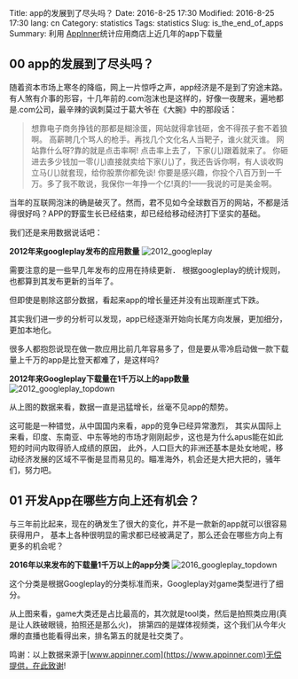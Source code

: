 Title: app的发展到了尽头吗？
Date: 2016-8-25 17:30
Modified: 2016-8-25 17:30
lang: cn
Category: statistics
Tags: statistics
Slug: is_the_end_of_apps
Summary: 利用 [AppInner](https://www.appinner.com)统计应用商店上近几年的app下载量

## 00 app的发展到了尽头吗？

随着资本市场上寒冬的降临，网上一片惊呼之声，app经济是不是到了穷途末路。有人煞有介事的形容，十几年前的.com泡沫也是这样的，好像一夜醒来，遍地都是.com公司，最辛辣的讽刺莫过于葛大爷在《大腕》中的那段话：
> 想靠电子商务挣钱的那都是糊涂蛋，网站就得拿钱砸，舍不得孩子套不着狼啊。 
> 高薪聘几个骂人的枪手。再找几个文化名人当靶子，谁火就灭谁。 
> 网站靠什么呀?靠的就是点击率啊! 点击率上去了，下家(儿)跟着就来了。 
> 你砸进去多少钱加一零(儿)直接就卖给下家(儿)了，我还告诉你啊，有人谈收购立马(儿)就套现，给你股票你都免谈! 
> 你要是感兴趣，你投个八百万到一千万。多了我不敢说，我保你一年挣一个亿!真的!——我说的可是美金啊。 

当年的互联网泡沫的确是破灭了。然而，君不见如今全球数百万的网站，不都是活得很好吗？APP的野蛮生长已经结束，却已经给移动经济打下坚实的基础。

我们还是来用数据说话吧：

**2012年来googleplay发布的应用数量**
![2012_googleplay]({filename}/images/end_of_apps_2012_googleplay.png)

需要注意的是一些早几年发布的应用在持续更新． 根据googleplay的统计规则，也都算到其发布更新的当年了。

但即使是剔除这部分数据，看起来app的增长量还并没有出现断崖式下跌。

其实我们进一步的分析可以发现，app已经逐渐开始向长尾方向发展，更加细分，更加本地化。

很多人都抱怨说现在做一款应用比前几年容易多了，但是要从零冷启动做一款下载量上千万的app是比登天都难了，是这样吗? 

**2012年来Googleplay下载量在1千万以上的app数量**
![2012_googleplay_topdown]({filename}/images/end_of_apps_2012_googleplay_topdown.png)

从上图的数据来看，数据一直是迅猛增长，丝毫不见app的颓势。

这可能是一种错觉，从中国国内来看，app的竞争已经异常激烈，
其实从国际上来看，印度、东南亚、中东等地的市场才刚刚起步，这也是为什么apus能在如此短的时间内取得骄人成绩的原因，
此外，人口巨大的非洲还基本是处女地呢，移动经济发展的区域不平衡是显而易见的。瞄准海外，机会还是大把大把的，骚年们，努力吧。

## 01 开发App在哪些方向上还有机会？

与三年前比起来，现在的确发生了很大的变化，并不是一款新的app就可以很容易获得用户，
基本上各种很明显的需求都已经被满足了，那么还会在哪些方向上有更多的机会呢？

**2016年以来发布的下载量1千万以上的app分类**
![2016_googleplay_topdown]({filename}/images/end_of_apps_2016_topdown.png)
 
这个分类是根据Googleplay的分类标准而来，Googleplay对game类型进行了细分。

从上图来看，game大类还是占比最高的，其次就是tool类，然后是拍照类应用(真是让人跌破眼镜，拍照还是那么火)，
排第四的是媒体视频类，这个我们从今年火爆的直播也能看得出来，排名第五的就是社交类了。

鸣谢：以上数据来源于[www.appinner.com](https://www.appinner.com)无偿提供，在此致谢!
